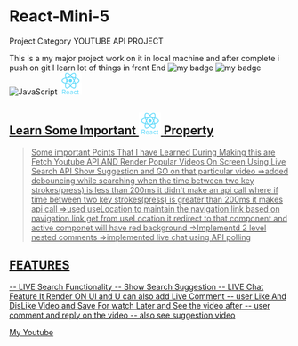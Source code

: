 # React-Mini-5
Project Category YOUTUBE API PROJECT



This is a my major project work on it in local machine and after complete i push on git I learn lot of things in front End
![my badge](https://img.shields.io/badge/HTML5-E34F26.svg?style=for-the-badge&logo=HTML5&logoColor=white)
![my badge](https://img.shields.io/badge/CSS3-1572B6.svg?style=for-the-badge&logo=CSS3&logoColor=white)
![JavaScript](https://img.shields.io/badge/javascript-%23323330.svg?style=for-the-badge&logo=javascript&logoColor=%23F7DF1E)
<img src="https://raw.githubusercontent.com/devicons/devicon/master/icons/react/react-original-wordmark.svg" alt="react" width="40" height="40"/> </a> <a href="https://redux.js.org" target="_blank" rel="noreferrer">

## Learn Some Important <img src="https://raw.githubusercontent.com/devicons/devicon/master/icons/react/react-original-wordmark.svg" alt="react" width="40" height="40"/> </a> <a href="https://redux.js.org" target="_blank" rel="noreferrer"> Property

>Some important Points That I have Learned During Making this are
>Fetch Youtube API AND Render Popular Videos On Screen
>Using Live Search API Show Suggestion and GO on that particular video 
=>added debouncing while searching when the time between two key strokes(press) is less than 200ms it didn't make an api call where if time between two key strokes(press) is greater than 200ms it makes api call
=>used useLocation to maintain the navigation link based on navigation link get from useLocation it redirect to that component and active componet will have red background
=>Implementd 2 level nested comments
=>implemented live chat using API polling


## FEATURES
-- LIVE Search Functionality 
-- Show Search Suggestion
-- LIVE Chat Feature It Render ON UI and U can also add Live Comment
-- user Like And DisLike Video and Save For watch Later and See the video after 
-- user comment and reply on the video
-- also see suggestion video


[My Youtube](https://653e33877cf2405b84d61f52--peaceful-melomakarona-88a75f.netlify.app/live)
